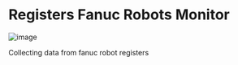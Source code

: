 # Registers Fanuc Robots Monitor
![image](https://github.com/VictorOliveiraGM/REGMONITOR_FANUC/assets/144019138/abbb7c39-055d-4a7f-908c-540f06de77be)

Collecting data from fanuc robot registers

